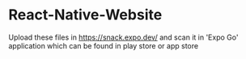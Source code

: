 # React-Native-Website
Upload these files in https://snack.expo.dev/ and scan it in 'Expo Go' application which can be found in play store or app store
